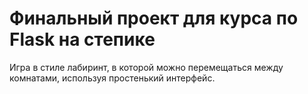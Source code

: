 # Финальный проект для курса по Flask на степике
Игра в стиле лабиринт, в которой можно перемещаться между комнатами, используя простенький интерфейс.
